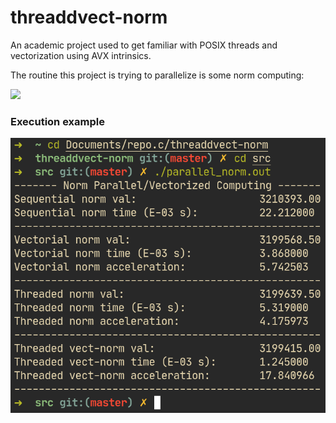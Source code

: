 # threaddvect-norm
An academic project used to get familiar with POSIX threads and vectorization using AVX intrinsics.

The routine this project is trying to parallelize is some norm computing:

<img src="https://render.githubusercontent.com/render/math?math=d(u) = \sum_{i=0}^{N-1} \sqrt{\lvert u_i \rvert}">

### Execution example
<img src="./screenex.png">
